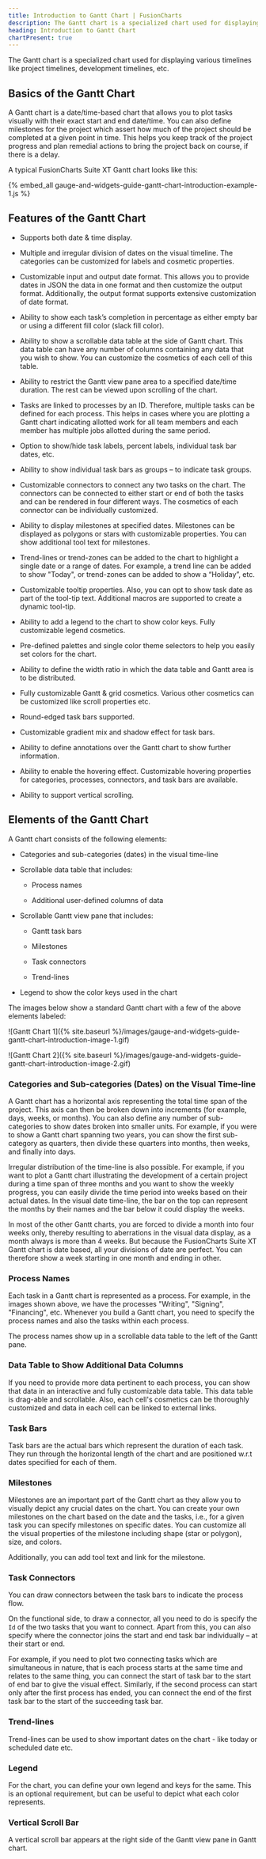 ```yaml
---
title: Introduction to Gantt Chart | FusionCharts
description: The Gantt chart is a specialized chart used for displaying various timelines like project timelines, development timelines, etc.
heading: Introduction to Gantt Chart
chartPresent: true
---
```


The Gantt chart is a specialized chart used for displaying various timelines like project timelines, development timelines, etc.

## Basics of the Gantt Chart

A Gantt chart is a date/time-based chart that allows you to plot tasks visually with their exact start and end date/time. You can also define milestones for the project which assert how much of the project should be completed at a given point in time. This helps you keep track of the project progress and plan remedial actions to bring the project back on course, if there is a delay.

A typical FusionCharts Suite XT Gantt chart looks like this:

{% embed_all gauge-and-widgets-guide-gantt-chart-introduction-example-1.js %}

## Features of the Gantt Chart

* Supports both date & time display.

* Multiple and irregular division of dates on the visual timeline. The categories can be customized for labels and cosmetic properties.

* Customizable input and output date format. This allows you to provide dates in JSON the data in one format and then customize the output format. Additionally, the output format supports extensive customization of date format.

* Ability to show each task’s completion in percentage as either empty bar or using a different fill color (slack fill color).

* Ability to show a scrollable data table at the side of Gantt chart. This data table can have any number of columns containing any data that you wish to show. You can customize the cosmetics of each cell of this table.

* Ability to restrict the Gantt view pane area to a specified date/time duration. The rest can be viewed upon scrolling of the chart.

* Tasks are linked to processes by an ID. Therefore, multiple tasks can be defined for each process. This helps in cases where you are plotting a Gantt chart indicating allotted work for all team members and each member has multiple jobs allotted during the same period.

* Option to show/hide task labels, percent labels, individual task bar dates, etc.

* Ability to show individual task bars as groups – to indicate task groups.

* Customizable connectors to connect any two tasks on the chart. The connectors can be connected to either start or end of both the tasks and can be rendered in four different ways. The cosmetics of each connector can be individually customized.

* Ability to display milestones at specified dates. Milestones can be displayed as polygons or stars with customizable properties. You can show additional tool text for milestones.

* Trend-lines or trend-zones can be added to the chart to highlight a single date or a range of dates. For example, a trend line can be added to show "Today", or trend-zones can be added to show a “Holiday”, etc.

* Customizable tooltip properties. Also, you can opt to show task date as part of the tool-tip text. Additional macros are supported to create a dynamic tool-tip.

* Ability to add a legend to the chart to show color keys. Fully customizable legend cosmetics.

* Pre-defined palettes and single color theme selectors to help you easily set colors for the chart.

* Ability to define the width ratio in which the data table and Gantt area is to be distributed.

* Fully customizable Gantt & grid cosmetics. Various other cosmetics can be customized like scroll properties etc.

* Round-edged task bars supported.

* Customizable gradient mix and shadow effect for task bars.

* Ability to define annotations over the Gantt chart to show further information.

* Ability to enable the hovering effect. Customizable hovering properties for categories, processes, connectors, and task bars are available.

* Ability to support vertical scrolling.

## Elements of the Gantt Chart

A Gantt chart consists of the following elements:

* Categories and sub-categories (dates) in the visual time-line

* Scrollable data table that includes:

    * Process names

    * Additional user-defined columns of data

* Scrollable Gantt view pane that includes:

    * Gantt task bars

    * Milestones

    * Task connectors

    * Trend-lines

* Legend to show the color keys used in the chart

The images below show a standard Gantt chart with a few of the above elements labeled:

![Gantt Chart 1]({% site.baseurl %}/images/gauge-and-widgets-guide-gantt-chart-introduction-image-1.gif)

![Gantt Chart 2]({% site.baseurl %}/images/gauge-and-widgets-guide-gantt-chart-introduction-image-2.gif)

### Categories and Sub-categories (Dates) on the Visual Time-line

A Gantt chart has a horizontal axis representing the total time span of the project. This axis can then be  broken down into increments (for example, days, weeks, or months). You can also define any number of sub-categories to show dates broken into smaller units. For example, if you were to show a Gantt chart spanning two years, you can show the first sub-category as quarters, then divide these quarters into months, then weeks, and finally into days.

Irregular distribution of the time-line is also possible. For example, if you want to plot a Gantt chart illustrating the development of a certain project during a time span of three months and you want to show the weekly progress, you can easily divide the time period into weeks based on their actual dates. In the visual date time-line, the bar on the top  can represent the months by their names and the bar below it could display the weeks.

In most of the other Gantt charts, you are forced to divide a month into four weeks only, thereby resulting to aberrations in the visual data display, as a month always is more than 4 weeks. But because the FusionCharts Suite XT Gantt chart is date based, all your divisions of date are perfect. You can therefore show a week starting in one month and ending in other.

### Process Names

Each task in a Gantt chart is represented as a process. For example, in the images shown above, we have the processes "Writing", "Signing", "Financing", etc. Whenever you build a Gantt chart, you need to specify the process names and also the tasks within each process.

The process names show up in a scrollable data table to the left of the Gantt pane.

### Data Table to Show Additional Data Columns

If you need to provide more data pertinent to each process, you can show that data in an interactive and fully customizable data table. This data table is drag-able and scrollable. Also, each cell's cosmetics can be thoroughly customized and data in each cell can be linked to external links.

### Task Bars

Task bars are the actual bars which represent the duration of each task. They run through the horizontal length of the chart and are positioned w.r.t dates specified for each of them.

### Milestones

Milestones are an important part of the Gantt chart as they allow you to visually depict any crucial dates on the chart. You can create your own milestones on the chart based on the date and the tasks, i.e., for a given task you can specify milestones on specific dates. You can customize all the visual properties of the milestone including shape (star or polygon), size, and colors.

Additionally, you can add tool text and link for the milestone.

### Task Connectors

You can draw connectors between the task bars to indicate the process flow.

On the functional side, to draw a connector, all you need to do is specify the `Id` of the two tasks that you want to connect. Apart from this, you can also specify where the connector joins the start and end task bar individually – at their start or end.

For example, if you need to plot two connecting tasks which are simultaneous in nature, that is each process starts at the same time and relates to the same thing, you can connect the start of task bar to the start of end bar to give the visual effect. Similarly, if the second process can start only after the first process has ended, you can connect the end of the first task bar to the start of the succeeding task bar.

### Trend-lines

Trend-lines can be used to show important dates on the chart - like today or scheduled date etc.

### Legend

For the chart, you can define your own legend and keys for the same. This is an optional requirement, but can be useful to depict what each color represents.

### Vertical Scroll Bar

A vertical scroll bar appears at the right side of the Gantt view pane in Gantt chart.